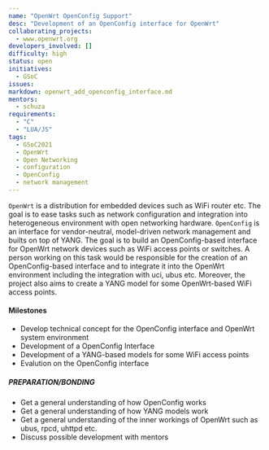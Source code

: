 ```yaml
---
name: "OpenWrt OpenConfig Support"
desc: "Development of an OpenConfig interface for OpenWrt"
collaborating_projects:
  - www.openwrt.org
developers_involved: []
difficulty: high
status: open
initiatives:
  - GSoC
issues:
markdown: openwrt_add_openconfig_interface.md
mentors:
  - schuza
requirements:
  - "C"
  - "LUA/JS"
tags:
  - GSoC2021
  - OpenWrt
  - Open Networking
  - configuration
  - OpenConfig
  - network management
---
```


`OpenWrt` is a distribution for embedded devices such as WiFi router etc.
The goal is to ease tasks such as network configuration and integration 
into heterogeneous environment with open networking hardware.
`OpenConfig` is an interface for vendor-neutral, model-driven network 
management and builts on top of YANG.
The goal is to build an OpenConfig-based interface for OpenWrt network 
devices such as WiFi access points or switches. 
A person working on this task would be responsible for the creation of an
OpenConfig-based interface and to integrate it into the OpenWrt environment 
including the integration with uci, ubus etc.
Moreover, the project also aims to create a YANG model for some OpenWrt-based
WiFi access points.

#### Milestones

* Develop technical concept for the OpenConfig interface and OpenWrt system environment
* Development of a OpenConfig Interface
* Development of a YANG-based models for some WiFi access points
* Evalution on the OpenConfig interface


##### PREPARATION/BONDING

* Get a general understanding of how OpenConfig works
* Get a general understanding of how YANG models work
* Get a general understanding of the inner workings of OpenWrt such as ubus, rpcd, uhttpd etc.
* Discuss possible development with mentors
